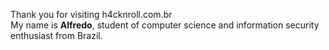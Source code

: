 Thank you for visiting h4cknroll.com.br  
My name is __Alfredo__, student of computer science and information security enthusiast from Brazil.
